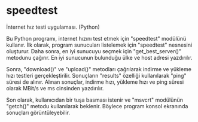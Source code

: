 # speedtest
İnternet hız testi uygulaması. (Python)

Bu Python programı, internet hızını test etmek için "speedtest" modülünü kullanır. İlk olarak, program sunucuları listelemek için "speedtest" nesnesini oluşturur. 
Daha sonra, en iyi sunucuyu seçmek için "get_best_server()" metodunu çağırır. En iyi sunucunun bulunduğu ülke ve host adresi yazdırılır.

Sonra, "download()" ve "upload()" metodları çağrılarak indirme ve yükleme hızı testleri gerçekleştirilir. Sonuçların "results" özelliği kullanılarak "ping" süresi 
de alınır. Alınan sonuçlar, indirme hızı, yükleme hızı ve ping süresi olarak MBit/s ve ms cinsinden yazdırılır.

Son olarak, kullanıcıdan bir tuşa basması istenir ve "msvcrt" modülünün "getch()" metodu kullanılarak beklenir. Böylece program konsol ekranında sonuçları 
görüntüleyebilir.

